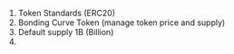 1. Token Standards (ERC20)
2. Bonding Curve Token (manage token price and supply)
3. Default supply 1B (Billion)
4. 
